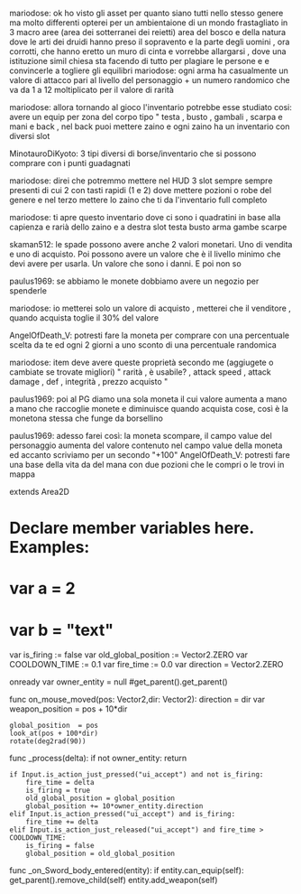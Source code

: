 mariodose: ok ho visto gli asset per quanto siano tutti nello stesso genere ma molto differenti opterei per un ambientaione di un mondo frastagliato in 3 macro aree (area dei sotterranei dei reietti) area del bosco e della natura dove le arti dei druidi hanno preso il sopravento e la parte degli uomini , ora corrotti, che hanno eretto un muro di cinta e vorrebbe allargarsi , dove una istituzione simil chiesa sta facendo di tutto per plagiare le persone e e convincerle a togliere gli equilibri mariodose: ogni arma ha casualmente un valore di attacco pari al livello del personaggio + un numero randomico che va da 1 a 12 moltiplicato per il valore di rarità  


mariodose: allora tornando al gioco l'inventario potrebbe esse studiato cosi: avere un equip per zona del corpo tipo " testa , busto , gambali , scarpa e mani e back , nel back puoi mettere zaino e ogni zaino ha un inventario con diversi slot

MinotauroDiKyoto: 3 tipi diversi di borse/inventario che si possono comprare con i punti guadagnati

mariodose: direi che potremmo mettere nel HUD 3 slot sempre sempre presenti di cui 2 con tasti rapidi (1 e 2) dove mettere pozioni o robe del genere e nel terzo mettere lo zaino che ti da l'inventario full completo

mariodose: ti apre questo inventario dove ci sono i quadratini in base alla capienza e rarià dello zaino e a destra slot testa busto arma gambe scarpe

skaman512: le spade possono avere anche 2 valori monetari. Uno di vendita e uno di acquisto. Poi possono avere un valore che è il livello minimo che devi avere per usarla. Un valore che sono i danni. E poi non so

paulus1969: se abbiamo le monete dobbiamo avere un negozio per spenderle

mariodose: io metterei solo un valore di acquisto , metterei che il venditore , quando acquista toglie il 30% del valore

AngelOfDeath_V: potresti fare la moneta per comprare con una percentuale scelta da te ed ogni 2 giorni a uno sconto di una percentuale randomica

mariodose: item deve avere queste proprietà secondo me (aggiugete o cambiate se trovate migliori) " rarità , è usabile? , attack speed , attack damage , def , integrità , prezzo acquisto "

paulus1969: poi al PG diamo una sola moneta il cui valore aumenta a mano a mano che raccoglie monete e diminuisce quando acquista cose, così è la monetona stessa che funge da borsellino

paulus1969: adesso farei così: la moneta scompare, il campo value del personaggio aumenta del valore contenuto nel campo value della moneta ed accanto scriviamo per un secondo "+100"
AngelOfDeath_V: potresti fare una base della vita da del mana con due pozioni che le compri o le trovi in mappa


extends Area2D


# Declare member variables here. Examples:
# var a = 2
# var b = "text"

var is_firing := false
var old_global_position := Vector2.ZERO
var COOLDOWN_TIME := 0.1
var fire_time := 0.0
var direction = Vector2.ZERO

onready var owner_entity = null #get_parent().get_parent()


func on_mouse_moved(pos: Vector2,dir: Vector2):
	direction = dir
	var weapon_position =  pos + 10*dir
	
	global_position  = pos
	look_at(pos + 100*dir)
	rotate(deg2rad(90))
	

func _process(delta):
	if not owner_entity: return
	
	if Input.is_action_just_pressed("ui_accept") and not is_firing:
		fire_time = delta
		is_firing = true
		old_global_position = global_position
		global_position += 10*owner_entity.direction
	elif Input.is_action_pressed("ui_accept") and is_firing:
		fire_time += delta 
	elif Input.is_action_just_released("ui_accept") and fire_time > COOLDOWN_TIME:
		is_firing = false
		global_position = old_global_position
	



func _on_Sword_body_entered(entity):
	if entity.can_equip(self):
		get_parent().remove_child(self)
		entity.add_weapon(self)
